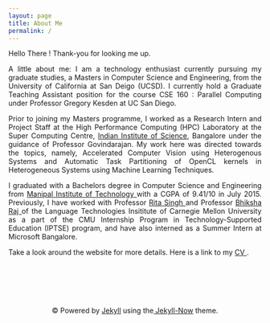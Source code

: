 ```yaml
---
layout: page
title: About Me
permalink: /
---
```


<span style="text-align: justify;">
Hello There ! Thank-you for looking me up. 

A little about me: I am a technology enthusiast currently pursuing my graduate studies, a Masters in Computer Science and Engineering, from the University of California at San Deigo (UCSD). I currently hold a Graduate Teaching Assistant position for the course CSE 160 : Parallel Computing under Professor Gregory Kesden at UC San Diego. 

Prior to joining my Masters programme, I worked as a Research Intern and Project Staff  at the High Performance Computing (HPC) Laboratory at the Super Computing Centre</a>, <a href = "http://www.iisc.ernet.in/">Indian Institute of Science</a>, Bangalore under the guidance of Professor Govindarajan. My work here was directed towards the topics, namely, Accelerated Computer Vision using Heterogenous Systems and Automatic Task Partitioning of OpenCL kernels in Heterogeneous Systems using Machine Learning Techniques. 

I graduated with a Bachelors degree in Computer Science and Engineering from  <a href = "http://manipal.edu/mu.html"> Manipal Institute of Technology </a> with a CGPA of 9.41/10 in July 2015. Previously, I have worked with Professor <a href ="https://scholar.google.com/citations?user=0lMANmwAAAAJ&hl=en"> Rita Singh </a> and Professor <a href="https://scholar.google.com/citations?user=IWcGY98AAAAJ"> Bhiksha Raj </a> of the Language Technologies Insititute of Carnegie Mellon University as a part of the CMU Internship Program in Technology-Supported Education (IPTSE) program, and have also interned as a Summer Intern at Microsoft Bangalore. 


Take a look around the website for more details. 
Here is a link to my  <a href = "http://tejeswinisundaram.github.io/assets/tejeswini_resume.pdf"> CV </a>.
</span>

<br/>
<br/>
<br/>
<br/>
<br/>

<div class="container" align="center">
<span>&copy; Powered by  <a href="http://jekyllrb.com" rel="nofollow">Jekyll</a> using the<a href="http://www.jekyllnow.com/" rel="no follow"> Jekyll-Now</a> theme.</span>
</div>
